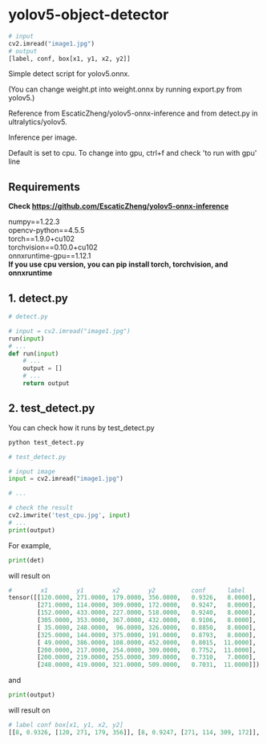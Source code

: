 # yolov5-object-detector
```python
# input
cv2.imread("image1.jpg")
# output
[label, conf, box[x1, y1, x2, y2]]
```

Simple detect script for yolov5.onnx.

(You can change weight.pt into weight.onnx by running export.py from yolov5.)

Reference from EscaticZheng/yolov5-onnx-inference and from detect.py in ultralytics/yolov5.

Inference per image.

Default is set to cpu.
To change into gpu, ctrl+f and check 'to run with gpu' line


## Requirements

**Check https://github.com/EscaticZheng/yolov5-onnx-inference**

numpy==1.22.3   
opencv-python==4.5.5  
torch==1.9.0+cu102  
torchvision==0.10.0+cu102  
onnxruntime-gpu==1.12.1  
**If you use cpu version, you can pip install torch, torchvision, and onnxruntime**


## 1. detect.py
```python
# detect.py

# input = cv2.imread("image1.jpg")
run(input)
# ...
def run(input)
    # ...
    output = []
    # ...
    return output 
```


## 2. test_detect.py
You can check how it runs by test_detect.py
```python
python test_detect.py
```

```python
# test_detect.py

# input image
input = cv2.imread("image1.jpg")

# ...

# check the result
cv2.imwrite('test_cpu.jpg', input)
# ...
print(output)
```

For example,
```python
print(det)
```
will result on
```python
#        x1        y1        x2        y2          conf      label
tensor([[120.0000, 271.0000, 179.0000, 356.0000,   0.9326,   8.0000],
        [271.0000, 114.0000, 309.0000, 172.0000,   0.9247,   8.0000],
        [152.0000, 433.0000, 227.0000, 518.0000,   0.9240,   8.0000],
        [305.0000, 353.0000, 367.0000, 432.0000,   0.9106,   8.0000],
        [ 35.0000, 248.0000,  96.0000, 326.0000,   0.8850,   8.0000],
        [325.0000, 144.0000, 375.0000, 191.0000,   0.8793,   8.0000],
        [ 49.0000, 386.0000, 108.0000, 452.0000,   0.8015,  11.0000],
        [200.0000, 217.0000, 254.0000, 309.0000,   0.7752,  11.0000],
        [200.0000, 219.0000, 255.0000, 309.0000,   0.7310,   7.0000],
        [248.0000, 419.0000, 321.0000, 509.0000,   0.7031,  11.0000]])
```
and
```python
print(output)
```
will result on
```python
# label conf box[x1, y1, x2, y2]
[[8, 0.9326, [120, 271, 179, 356]], [8, 0.9247, [271, 114, 309, 172]], [8, 0.924, [152, 433, 227, 518]], [8, 0.9106, [305, 353, 367, 432]], [8, 0.885, [35, 248, 96, 326]], [8, 0.8793, [325, 144, 375, 191]], [11, 0.8015, [49, 386, 108, 452]], [11, 0.7752, [200, 217, 254, 309]], [7, 0.731, [200, 219, 255, 309]], [11, 0.7031, [248, 419, 321, 509]]]
```
